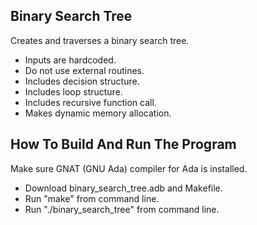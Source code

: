 ## Binary Search Tree

Creates and traverses a binary search tree.

* Inputs are hardcoded.
* Do not use external routines.
* Includes decision structure.
* Includes loop structure.
* Includes recursive function call.
* Makes dynamic memory allocation.

## How To Build And Run The Program

Make sure GNAT (GNU Ada) compiler for Ada is installed.

* Download binary_search_tree.adb and Makefile.
* Run "make" from command line.
* Run "./binary_search_tree" from command line.